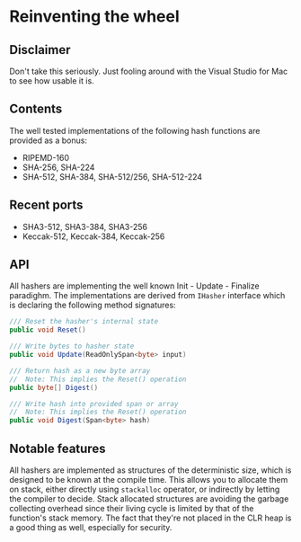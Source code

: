 # Reinventing the wheel

## Disclaimer

Don't take this seriously. Just fooling around with the Visual Studio for Mac to see how usable it is.

## Contents

The well tested implementations of the following hash functions are provided as a bonus:

* RIPEMD-160
* SHA-256, SHA-224
* SHA-512, SHA-384, SHA-512/256, SHA-512-224

## Recent ports

* SHA3-512, SHA3-384, SHA3-256
* Keccak-512, Keccak-384, Keccak-256

## API

All hashers are implementing the well known Init - Update - Finalize paradighm. The implementations are derived from `IHasher` interface which is declaring the following method signatures:

```csharp
/// Reset the hasher's internal state
public void Reset()

/// Write bytes to hasher state
public void Update(ReadOnlySpan<byte> input)

/// Return hash as a new byte array
//  Note: This implies the Reset() operation
public byte[] Digest()

/// Write hash into provided span or array
//  Note: This implies the Reset() operation
public void Digest(Span<byte> hash)
```

## Notable features

All hashers are implemented as structures of the deterministic size, which is designed to be known at the compile time. This allows you to allocate them on stack, either directly using `stackalloc` operator, or indirectly by letting the compiler to decide. Stack allocated structures are avoiding the garbage collecting overhead since their living cycle is limited by that of the function's stack memory. The fact that they're not placed in the CLR heap is a good thing as well, especially for security.

